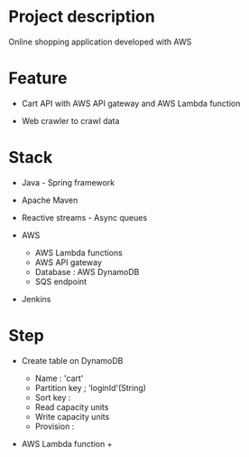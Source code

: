 # Project description
 
Online shopping application developed with AWS 

 

# Feature 

+ Cart API with AWS API gateway and AWS Lambda function 

+ Web crawler to crawl data 




 



# Stack

 
+ Java - Spring framework

+ Apache Maven 

+ Reactive streams - Async queues 

+ AWS 
    + AWS Lambda functions  
    + AWS API gateway
    + Database : AWS DynamoDB
    + SQS endpoint 
    
     
+ Jenkins 





# Step  


+ Create table on DynamoDB
    + Name : 'cart'
    + Partition key ; 'loginId'(String)
    + Sort key : 
    + Read capacity units 
    + Write capacity units 
    + Provision :  
    
    
+ AWS Lambda function
    +  
    
    
    
   
    
    
    
    
    








 




